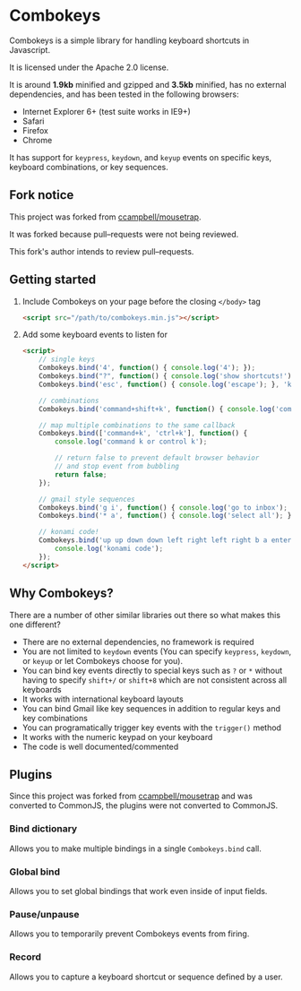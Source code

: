 # Combokeys

Combokeys is a simple library for handling keyboard shortcuts in Javascript.

It is licensed under the Apache 2.0 license.

It is around **1.9kb** minified and gzipped and **3.5kb** minified, has no external dependencies, and has been tested in the following browsers:

- Internet Explorer 6+ (test suite works in IE9+)
- Safari
- Firefox
- Chrome

It has support for ``keypress``, ``keydown``, and ``keyup`` events on specific keys, keyboard combinations, or key sequences.

## Fork notice

This project was forked from [ccampbell/mousetrap](https://github.com/ccampbell/mousetrap).

It was forked because pull–requests were not being reviewed.

This fork's author intends to review pull–requests.

## Getting started

1.  Include Combokeys on your page before the closing ``</body>`` tag

    ```html
    <script src="/path/to/combokeys.min.js"></script>
    ```

2.  Add some keyboard events to listen for

    ```html
    <script>
        // single keys
        Combokeys.bind('4', function() { console.log('4'); });
        Combokeys.bind("?", function() { console.log('show shortcuts!'); });
        Combokeys.bind('esc', function() { console.log('escape'); }, 'keyup');

        // combinations
        Combokeys.bind('command+shift+k', function() { console.log('command shift k'); });

        // map multiple combinations to the same callback
        Combokeys.bind(['command+k', 'ctrl+k'], function() {
            console.log('command k or control k');

            // return false to prevent default browser behavior
            // and stop event from bubbling
            return false;
        });

        // gmail style sequences
        Combokeys.bind('g i', function() { console.log('go to inbox'); });
        Combokeys.bind('* a', function() { console.log('select all'); });

        // konami code!
        Combokeys.bind('up up down down left right left right b a enter', function() {
            console.log('konami code');
        });
    </script>
    ```

## Why Combokeys?

There are a number of other similar libraries out there so what makes this one different?

- There are no external dependencies, no framework is required
- You are not limited to ``keydown`` events (You can specify ``keypress``, ``keydown``, or ``keyup`` or let Combokeys choose for you).
- You can bind key events directly to special keys such as ``?`` or ``*`` without having to specify ``shift+/`` or ``shift+8`` which are not consistent across all keyboards
- It works with international keyboard layouts
- You can bind Gmail like key sequences in addition to regular keys and key combinations
- You can programatically trigger key events with the ``trigger()`` method
- It works with the numeric keypad on your keyboard
- The code is well documented/commented

## Plugins

Since this project was forked from
[ccampbell/mousetrap](https://github.com/ccampbell/mousetrap)
and was converted to CommonJS, the plugins were not converted to CommonJS.

### Bind dictionary

Allows you to make multiple bindings in a single ``Combokeys.bind`` call.

### Global bind

Allows you to set global bindings that work even inside of input fields.

### Pause/unpause

Allows you to temporarily prevent Combokeys events from firing.

### Record

Allows you to capture a keyboard shortcut or sequence defined by a user.

